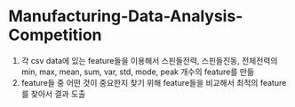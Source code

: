 # Manufacturing-Data-Analysis-Competition
1. 각 csv data에 있는 feature들을 이용해서 스핀들전력, 스핀들진동, 전체전력의 min, max, mean, sum, var, std, mode, peak 개수의 feature를 만듦 
2. feature들 중 어떤 것이 중요한지 찾기 위해 feature들을 비교해서 최적의 feature를 찾아서 결과 도출
